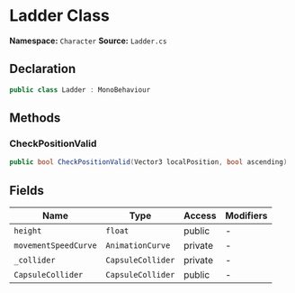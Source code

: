 # Ladder Class

**Namespace:** `Character`
**Source:** `Ladder.cs`

## Declaration

```csharp
public class Ladder : MonoBehaviour
```

## Methods

### CheckPositionValid

```csharp
public bool CheckPositionValid(Vector3 localPosition, bool ascending)
```

## Fields

| Name | Type | Access | Modifiers |
|------|------|--------|-----------|
| `height` | `float` | public | - |
| `movementSpeedCurve` | `AnimationCurve` | private | - |
| `_collider` | `CapsuleCollider` | private | - |
| `CapsuleCollider` | `CapsuleCollider` | public | - |

